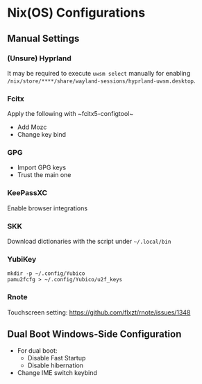 # Nix(OS) Configurations
## Manual Settings
### (Unsure) Hyprland
It may be required to execute `uwsm select` manually for enabling `/nix/store/****/share/wayland-sessions/hyprland-uwsm.desktop`.

### Fcitx
Apply the following with ~fcitx5-configtool~

- Add Mozc
- Change key bind

### GPG
- Import GPG keys
- Trust the main one

### KeePassXC
Enable browser integrations

### SKK
Download dictionaries with the script under `~/.local/bin`

### YubiKey

```
mkdir -p ~/.config/Yubico
pamu2fcfg > ~/.config/Yubico/u2f_keys
```

### Rnote
Touchscreen setting:
https://github.com/flxzt/rnote/issues/1348

## Dual Boot Windows-Side Configuration
- For dual boot:
  - Disable Fast Startup
  - Disable hibernation
- Change IME switch keybind
